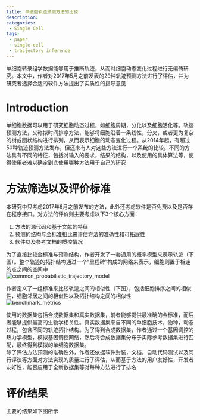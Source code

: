 ```yaml
---
title: 单细胞轨迹预测方法的比较
description: 
categories:
 - Single Cell
tags:
 - paper
 - single cell
 - tracjectory inference
---
```


单细胞转录组学数据能够用于推断轨迹，从而对细胞动态变化过程进行无偏倚研究。本文中，作者对2017年5月之前发表的29种轨迹预测方法进行了评估，并为研究者选择合适的软件方法提出了实质性的指导意见

<!-- more -->

# Introduction
单细胞数据可以用于研究细胞动态过程，如细胞周期，分化以及细胞活化等。轨迹预测方法，又称拟时间排序方法，能够将细胞沿着一条线性，分叉，或者更为复杂的树或图状结构进行排列，从而表示细胞的动态变化过程。从2014年起，有超过50种轨迹预测方法发布，但还未有人对这些方法进行一个系统的比较。不同的方法具有不同的特征，包括对输入的要求，结果的结构，以及使用的具体算法等，使得使用者难以确定到底使用哪种方法用于自己的研究  
  
# 方法筛选以及评价标准
本研究中只考虑2017年6月之前发布的方法，此外还考虑软件是否免费以及是否存在程序接口。对方法的评价则主要考虑以下3个核心方面：  
1. 方法的源代码和基于文献的特征  
2. 预测的结构与金标准相比来评估方法的准确性和可拓展性  
3. 软件以及参考文档的质控情况  
  
为了直接比较金标准与预测结构，作者开发了一套通用的概率模型来表示轨迹（下图）。整个轨迹的拓扑结构通过一个“里程碑”构成的网络来表示，细胞则置于相连的点之间的空间中  
![common_probabilistic_trajectory_model](/img/2019-04-26-trajectory-inference-method-comparison/common_probabilistic_trajectory_model.png)  
  
作者定义了一组标准来比较轨迹之间的相似性（下图），包括细胞排序之间的相似性，细胞邻居之间的相似性以及拓扑结构之间的相似性  
![benchmark_metrics](/img/2019-04-26-trajectory-inference-method-comparison/benchmark_metrics.png)  
  
使用的数据集包括合成数据集和真实数据集，前者能够提供最准确的金标准，而后者能够提供最高的生物学相关性。真实数据集来自不同的单细胞技术，物种，动态过程，包含不同的轨迹拓扑结构。为了得到合成数据集，作者通过一个基因调控的热力学模型，模拟基因调控网络，然后将合成数据集分布于实际参考数据集进行匹配，最终得到模拟的单细胞数据集。  
除了评估方法预测的准确性外，作者还依据软件封装，文档，自动代码测试以及同行评议等方面对方法实现的质量进行了评估，从而基于方法的用户友好性，开发者友好性，能否应用于全新数据集等对每种方法进行了排名  
  
# 评价结果
主要的结果如下图所示
